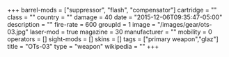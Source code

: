 +++
barrel-mods = ["suppressor", "flash", "compensator"]
cartridge = ""
class = ""
country = ""
damage = 40
date = "2015-12-06T09:35:47-05:00"
description = ""
fire-rate = 600
groupId = 1
image = "/images/gear/ots-03.jpg"
laser-mod = true
magazine = 30
manufacturer = ""
mobility = 0
operators = []
sight-mods = []
skins = []
tags = ["primary weapon","glaz"]
title = "OTs-03"
type = "weapon"
wikipedia = ""
+++
